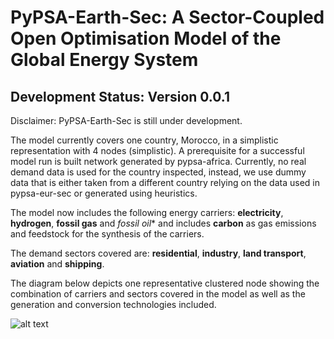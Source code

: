 # PyPSA-Earth-Sec: A Sector-Coupled Open Optimisation Model of the Global Energy System

## Development Status: Version 0.0.1

Disclaimer: PyPSA-Earth-Sec is still under development.

The model currently covers one country, Morocco, in a simplistic representation with 4 nodes (simplistic). A prerequisite for a successful model run is built network generated by pypsa-africa. Currently, no real demand data is used for the country inspected, instead, we use dummy data that is either taken from a different country relying on the data used in pypsa-eur-sec or generated using heuristics.

The model now includes the following energy carriers: **electricity**, **hydrogen**, **fossil gas** and *fossil oil** and includes **carbon** as gas emissions and feedstock for the synthesis of the carriers.

The demand sectors covered are: **residential**, **industry**, **land transport**, **aviation** and **shipping**.

The diagram below depicts one representative clustered node showing the combination of carriers and sectors covered in the model as well as the generation and conversion technologies included. 

![alt text](https://github.com/pypsa-meets-africa/pypsa-earth-sec/blob/Readme-for-MVP/docs/0.0.5.png?raw=true)
